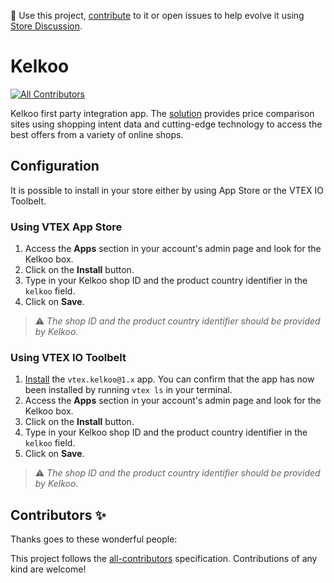 📢 Use this project, [contribute](https://github.com/vtex-apps/CHANGEME) to it or open issues to help evolve it using [Store Discussion](https://github.com/vtex-apps/store-discussion).

# Kelkoo

<!-- DOCS-IGNORE:start -->
<!-- ALL-CONTRIBUTORS-BADGE:START - Do not remove or modify this section -->
[![All Contributors](https://img.shields.io/badge/all_contributors-0-orange.svg?style=flat-square)](#contributors-)
<!-- ALL-CONTRIBUTORS-BADGE:END -->
<!-- DOCS-IGNORE:end -->

Kelkoo first party integration app. The [solution](https://www.kelkoo.co.uk/) provides price comparison sites using shopping intent data and cutting-edge technology to access the best offers from a variety of online shops.

## Configuration

It is possible to install in your store either by using App Store or the VTEX IO Toolbelt.

### Using VTEX App Store

1. Access the **Apps** section in your account's admin page and look for the Kelkoo box.
2. Click on the **Install** button.
3. Type in your Kelkoo shop ID and the product country identifier in the `kelkoo` field.
4. Click on **Save**.

> ⚠️ *The shop ID and the product country identifier should be provided by Kelkoo.*

### Using VTEX IO Toolbelt

1. [Install](https://vtex.io/docs/recipes/development/installing-an-app/) the `vtex.kelkoo@1.x` app. You can confirm that the app has now been installed by running `vtex ls` in your terminal. 
2. Access the **Apps** section in your account's admin page and look for the Kelkoo box. 
3. Click on the **Install** button.
4. Type in your Kelkoo shop ID and the product country identifier in the `kelkoo` field.
5. Click on **Save**.

> ⚠️ *The shop ID and the product country identifier should be provided by Kelkoo.*

<!-- DOCS-IGNORE:start -->
## Contributors ✨

Thanks goes to these wonderful people:

<!-- ALL-CONTRIBUTORS-LIST:START - Do not remove or modify this section -->
<!-- prettier-ignore-start -->
<!-- markdownlint-disable -->
<!-- markdownlint-enable -->
<!-- prettier-ignore-end -->
<!-- ALL-CONTRIBUTORS-LIST:END -->

This project follows the [all-contributors](https://github.com/all-contributors/all-contributors) specification. Contributions of any kind are welcome!
<!-- DOCS-IGNORE:end -->
